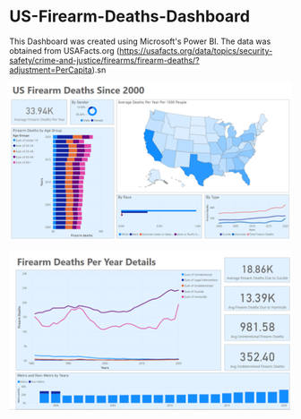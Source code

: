 # US-Firearm-Deaths-Dashboard
This Dashboard was created using Microsoft's Power BI. The data was obtained from USAFacts.org (https://usafacts.org/data/topics/security-safety/crime-and-justice/firearms/firearm-deaths/?adjustment=PerCapita).sn

![Overview](firstpg.PNG "Data Overview")

![Second page](Secondpg.PNG "Data Specifics")